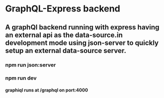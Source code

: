 # GraphQL-Express backend

## A graphQl backend running with express having an external api as the data-source.in development mode using json-server to quickly setup an external data-source server.

### npm run json:server
### npm run dev

#### graphiql runs at /graphql on port:4000
